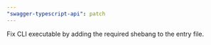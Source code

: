 ```yaml
---
"swagger-typescript-api": patch
---
```


Fix CLI executable by adding the required shebang to the entry file.
